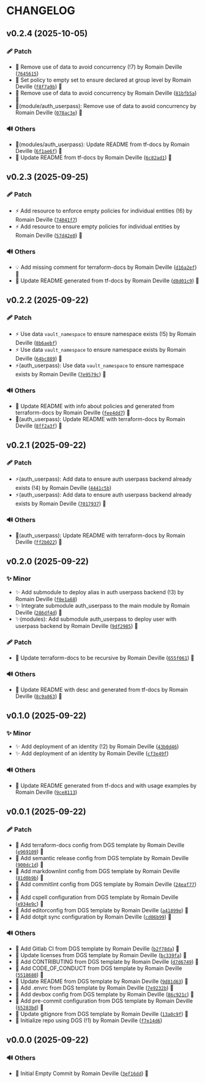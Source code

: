 <!-- markdownlint-disable-file -->
# CHANGELOG

## v0.2.4 (2025-10-05)

### 🩹 Patch

  * 🐛 Remove use of data to avoid concurrency (!7) by Romain Deville ([`7645615`](https://framagit.org/rdeville-public/opentofu/openbao-identity/-/commit/7645615ed9d6aea0477430f36637162b51faa326))
  * 🐛 Set policy to empty set to ensure declared at group level by Romain Deville ([`f8f7a9b`](https://framagit.org/rdeville-public/opentofu/openbao-identity/-/commit/f8f7a9bc4f88419a21ea1e461c4af472f423be6b)) 🔏
  * 🐛 Remove use of data to avoid concurrency by Romain Deville ([`81bfb5a`](https://framagit.org/rdeville-public/opentofu/openbao-identity/-/commit/81bfb5a0e82de0e58524bf05f0e773bb61173d54)) 🔏
  * 🐛(module/auth_userpass): Remove use of data to avoid concurrency by Romain Deville ([`078ac3e`](https://framagit.org/rdeville-public/opentofu/openbao-identity/-/commit/078ac3ee7aea9c2a72724449dc2b6c7a03c33cd8)) 🔏

### 🔊 Others

  * 📝(modules/auth_userpass): Update README from tf-docs by Romain Deville ([`6f1ae6f`](https://framagit.org/rdeville-public/opentofu/openbao-identity/-/commit/6f1ae6fff6fe45c348ed02bf875b4f349198cd13)) 🔏
  * 📝 Update README from tf-docs by Romain Deville ([`6c82ad1`](https://framagit.org/rdeville-public/opentofu/openbao-identity/-/commit/6c82ad1d7d9d7540e83e97ace991652fe0a838b1)) 🔏

## v0.2.3 (2025-09-25)

### 🩹 Patch

  * ⚡️ Add resource to enforce empty policies for individual entities (!6) by Romain Deville ([`74041f7`](https://framagit.org/rdeville-public/opentofu/openbao-identity/-/commit/74041f71e0197176d53011fe8dd25b3499a885b1))
  * ⚡️ Add resource to ensure empty policies for individual entities by Romain Deville ([`57d42e0`](https://framagit.org/rdeville-public/opentofu/openbao-identity/-/commit/57d42e0678291061858e0ac3800cd1e3a7d3da41)) 🔏

### 🔊 Others

  * 💡 Add missing comment for terraform-docs by Romain Deville ([`d16a2ef`](https://framagit.org/rdeville-public/opentofu/openbao-identity/-/commit/d16a2efd94082cf60d467b387bfc2d8a061da4e7)) 🔏
  * 📝 Update README generated from tf-docs by Romain Deville ([`d8d01c9`](https://framagit.org/rdeville-public/opentofu/openbao-identity/-/commit/d8d01c9d5e300b31788b74fa5eff0d14175b94f6)) 🔏

## v0.2.2 (2025-09-22)

### 🩹 Patch

  * ⚡️ Use data `vault_namespace` to ensure namespace exists (!5) by Romain Deville ([`8b6aebf`](https://framagit.org/rdeville-public/opentofu/openbao-identity/-/commit/8b6aebfd8ee6179ebe6ae85ecdc6dbd20cfc57c1))
  * ⚡️ Use data `vault_namespace` to ensure namespace exists by Romain Deville ([`64bc889`](https://framagit.org/rdeville-public/opentofu/openbao-identity/-/commit/64bc88947a6d89764cb1aff56e5f57c1c1f1a318)) 🔏
  * ⚡️(auth_userpass): Use data `vault_namespace` to ensure namespace exists by Romain Deville ([`7e9579c`](https://framagit.org/rdeville-public/opentofu/openbao-identity/-/commit/7e9579c97dfb7d477b34a2613e906a1a6205a2a4)) 🔏

### 🔊 Others

  * 📝 Update README with info about policies and generated from terraform-docs by Romain Deville ([`fee4dd7`](https://framagit.org/rdeville-public/opentofu/openbao-identity/-/commit/fee4dd78d04003cb71220e39b0b7f6aa78b7304c)) 🔏
  * 📝(auth_userpass): Update README with terraform-docs by Romain Deville ([`8ff2a3f`](https://framagit.org/rdeville-public/opentofu/openbao-identity/-/commit/8ff2a3f5b007d01f06034b110736df590829f12b)) 🔏

## v0.2.1 (2025-09-22)

### 🩹 Patch

  * ⚡️(auth_userpass): Add data to ensure auth userpass backend already exists (!4) by Romain Deville ([`4441c5b`](https://framagit.org/rdeville-public/opentofu/openbao-identity/-/commit/4441c5ba2e0cf30f34193e6d051c2577934115db))
  * ⚡️(auth_userpass): Add data to ensure auth userpass backend already exists by Romain Deville ([`7017937`](https://framagit.org/rdeville-public/opentofu/openbao-identity/-/commit/7017937320736eba85f6bbdda651939f3aefa449)) 🔏

### 🔊 Others

  * 📝(auth_userpass): Update README with terraform-docs by Romain Deville ([`ff2b022`](https://framagit.org/rdeville-public/opentofu/openbao-identity/-/commit/ff2b022adc1b59ab75fe31e549ca26945416a692)) 🔏

## v0.2.0 (2025-09-22)

### ✨ Minor

  * ✨ Add submodule to deploy alias in auth userpass backend (!3) by Romain Deville ([`f0e1a68`](https://framagit.org/rdeville-public/opentofu/openbao-identity/-/commit/f0e1a6873f15158fcb78e59d084a1918af995437))
  * ✨ Integrate submodule auth_userpass to the main module by Romain Deville ([`286df4d`](https://framagit.org/rdeville-public/opentofu/openbao-identity/-/commit/286df4d0986c77be3eba1ab2b67f127c417b9e65)) 🔏
  * ✨(modules): Add submodule auth_userpass to deploy user with userpass backend by Romain Deville ([`9df2985`](https://framagit.org/rdeville-public/opentofu/openbao-identity/-/commit/9df2985c4730c93d806e390404053ebddcb957e0)) 🔏

### 🩹 Patch

  * 🔧 Update terraform-docs to be recursive by Romain Deville ([`655f061`](https://framagit.org/rdeville-public/opentofu/openbao-identity/-/commit/655f0619b6d499ee59645bfcdb9485855d8284c1)) 🔏

### 🔊 Others

  * 📝 Update README with desc and generated from tf-docs by Romain Deville ([`8c9a863`](https://framagit.org/rdeville-public/opentofu/openbao-identity/-/commit/8c9a863455e74571c7c52cbee100f5e4066eab41)) 🔏

## v0.1.0 (2025-09-22)

### ✨ Minor

  * ✨ Add deployment of an identity (!2) by Romain Deville ([`43b0d46`](https://framagit.org/rdeville-public/opentofu/openbao-identity/-/commit/43b0d46a09dd7f4819dfb5fef4372523a6603166))
  * ✨ Add deployment of an identity by Romain Deville ([`cf3e49f`](https://framagit.org/rdeville-public/opentofu/openbao-identity/-/commit/cf3e49f0cfa61a209472541998cadf2bff8f441b))

### 🔊 Others

  * 📝 Update README generated from tf-docs and with usage examples by Romain Deville ([`9ce8113`](https://framagit.org/rdeville-public/opentofu/openbao-identity/-/commit/9ce81139e2fb88c73512b8ceb5c7f36da7a6f876))

## v0.0.1 (2025-09-22)

### 🩹 Patch

  * 🔧 Add terraform-docs config from DGS template by Romain Deville ([`e969109`](https://framagit.org/rdeville-public/opentofu/openbao-identity/-/commit/e969109176f1421725066ce3036c734808a36ee5)) 🔏
  * 🔧 Add semantic release config from DGS template by Romain Deville ([`900dc1d`](https://framagit.org/rdeville-public/opentofu/openbao-identity/-/commit/900dc1d09b655c78a2d4310f4e91f6d3b355ae41)) 🔏
  * 🔧 Add markdownlint config from DGS template by Romain Deville ([`81d0b9b`](https://framagit.org/rdeville-public/opentofu/openbao-identity/-/commit/81d0b9bfc27e3fd34c206005d758df0075ccf65d)) 🔏
  * 🔧 Add commitlint config from DGS template by Romain Deville ([`24eaf77`](https://framagit.org/rdeville-public/opentofu/openbao-identity/-/commit/24eaf771df6909dd0e338c60ebce794d355a3c78)) 🔏
  * 🔧 Add cspell configuration from DGS template by Romain Deville ([`e934e9c`](https://framagit.org/rdeville-public/opentofu/openbao-identity/-/commit/e934e9c04ea2c225ce614622cfeca48a60aae63f)) 🔏
  * 🔧 Add editorconfig from DGS template by Romain Deville ([`a41899e`](https://framagit.org/rdeville-public/opentofu/openbao-identity/-/commit/a41899ed5276db57a2afde6ba5b8f274b3c6da98)) 🔏
  * 🔧 Add dotgit sync configuration by Romain Deville ([`cd06b99`](https://framagit.org/rdeville-public/opentofu/openbao-identity/-/commit/cd06b99814f2b4f71f95db04ab0b731403cbbced)) 🔏

### 🔊 Others

  * 👷 Add Gitlab CI from DGS template by Romain Deville ([`b2f78da`](https://framagit.org/rdeville-public/opentofu/openbao-identity/-/commit/b2f78daac41837e9454ac344ff316d7250b38ebe)) 🔏
  * 📄 Update licenses from DGS template by Romain Deville ([`bc339fa`](https://framagit.org/rdeville-public/opentofu/openbao-identity/-/commit/bc339faee79f4d4fdcfbcc70c5b648d6673873da)) 🔏
  * 📝 Add CONTRIBUTING from DGS template by Romain Deville ([`d7d6749`](https://framagit.org/rdeville-public/opentofu/openbao-identity/-/commit/d7d6749d47871945da751eb9fd870ce2395ee27f)) 🔏
  * 📝 Add CODE_OF_CONDUCT from DGS template by Romain Deville ([`5518680`](https://framagit.org/rdeville-public/opentofu/openbao-identity/-/commit/5518680685ee3add488bec4aa43086c87814cc4e)) 🔏
  * 📝 Update README from DGS template by Romain Deville ([`9d81d63`](https://framagit.org/rdeville-public/opentofu/openbao-identity/-/commit/9d81d63c8263b468b3ed9dd2644a4dfb7e4b4e48)) 🔏
  * 🔨 Add .envrc from DGS template by Romain Deville ([`7e9232b`](https://framagit.org/rdeville-public/opentofu/openbao-identity/-/commit/7e9232b27805bf048d7e08399520ec7ac8c1ef9b)) 🔏
  * 🔨 Add devbox config from DGS template by Romain Deville ([`86c921c`](https://framagit.org/rdeville-public/opentofu/openbao-identity/-/commit/86c921c12003999412e5269969b796357b0de9b9)) 🔏
  * 🔨 Add pre-commit configuration from DGS template by Romain Deville ([`65283bd`](https://framagit.org/rdeville-public/opentofu/openbao-identity/-/commit/65283bd9d545124feaa1342db96f220b3e86edab)) 🔏
  * 🙈 Update gitignore from DGS template by Romain Deville ([`13a0c9f`](https://framagit.org/rdeville-public/opentofu/openbao-identity/-/commit/13a0c9f3b05312e412f77e6df510dc75db734ad1)) 🔏
  * 🚀 Initialize repo using DGS (!1) by Romain Deville ([`f7e14d6`](https://framagit.org/rdeville-public/opentofu/openbao-identity/-/commit/f7e14d6b2a235ad1a56c992d2320ab3a1bb916f3))

## v0.0.0 (2025-09-22)

### 🔊 Others

  * 🎉 Initial Empty Commit by Romain Deville ([`3ef16dd`](https://framagit.org/rdeville-public/opentofu/openbao-identity/-/commit/3ef16ddd9eee501d9cc12a49499d6afa733a57a7)) 🔏

